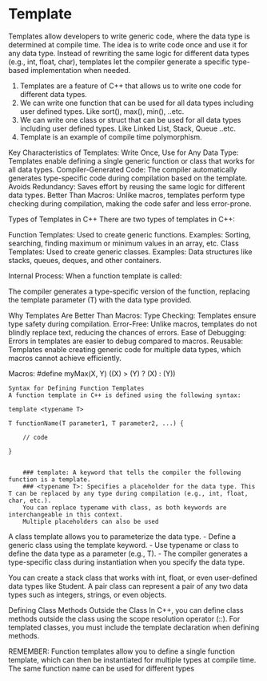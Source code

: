 # Template

Templates allow developers to write generic code, where the data type is determined at compile time. The idea is to write code once and use it for any data type. Instead of rewriting the same logic for different data types (e.g., int, float, char), templates let the compiler generate a specific type-based implementation when needed.


1) Templates are a feature of C++ that allows us to write one code for different data types.
2) We can write one function that can be used for all data types including user defined types. Like sort(), max(), min(), ..etc.
3) We can write one class or struct that can be used for all data types including user defined types. Like Linked List, Stack, Queue ..etc.
4) Template is an example of compile time polymorphism.

Key Characteristics of Templates:
    Write Once, Use for Any Data Type: Templates enable defining a single generic function or class that works for all data types.
    Compiler-Generated Code: The compiler automatically generates type-specific code during compilation based on the template.
    Avoids Redundancy: Saves effort by reusing the same logic for different data types.
    Better Than Macros: Unlike macros, templates perform type checking during compilation, making the code safer and less error-prone.




 

Types of Templates in C++
There are two types of templates in C++:

Function Templates:
Used to create generic functions.
Examples: Sorting, searching, finding maximum or minimum values in an array, etc.
Class Templates:
Used to create generic classes.
Examples: Data structures like stacks, queues, deques, and other containers.

Internal Process:
When a function template is called:

The compiler generates a type-specific version of the function, replacing the template parameter (T) with the data type provided.


Why Templates Are Better Than Macros:
Type Checking: Templates ensure type safety during compilation.
Error-Free: Unlike macros, templates do not blindly replace text, reducing the chances of errors.
Ease of Debugging: Errors in templates are easier to debug compared to macros.
Reusable: Templates enable creating generic code for multiple data types, which macros cannot achieve efficiently.

Macros: 
    #define myMax(X, Y) ((X) > (Y) ? (X) : (Y))



    Syntax for Defining Function Templates
    A function template in C++ is defined using the following syntax:

    template <typename T>

    T functionName(T parameter1, T parameter2, ...) {
        
        // code

    }


        ### template: A keyword that tells the compiler the following function is a template.
        ### <typename T>: Specifies a placeholder for the data type. This T can be replaced by any type during compilation (e.g., int, float, char, etc.).
        You can replace typename with class, as both keywords are interchangeable in this context.
        Multiple placeholders can also be used


A class template allows you to parameterize the data type. 
    - Define a generic class using the template keyword.
    - Use typename or class to define the data type as a parameter (e.g., T).
    - The compiler generates a type-specific class during instantiation when you specify the data type.

You can create a stack class that works with int, float, or even user-defined data types like Student.
A pair class can represent a pair of any two data types such as integers, strings, or even objects.


Defining Class Methods Outside the Class
 In C++, you can define class methods outside the class using the scope resolution operator (::). For templated classes, you must include the template declaration when defining methods.




 REMEMBER:
 Function templates allow you to define a single function template, which can then be instantiated for multiple types at compile time. The same function name can be used for different types
